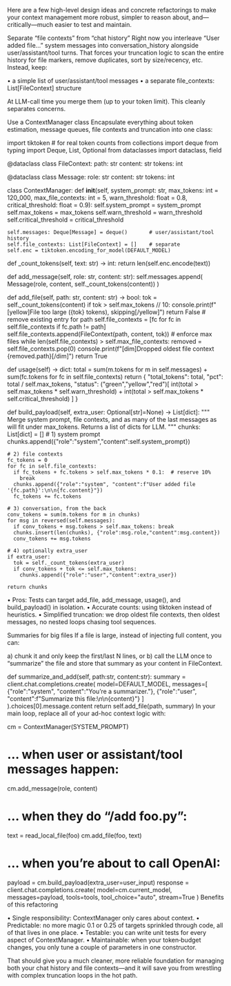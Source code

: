 Here are a few high-level design ideas and concrete refactorings to make your context management more robust, simpler to reason about, and—critically—much easier to test and maintain.

Separate “file contexts” from “chat history”
Right now you interleave “User added file…” system messages into conversation_history alongside user/assistant/tool turns. That forces your truncation logic to scan the entire history for file markers, remove duplicates, sort by size/recency, etc. Instead, keep:

• a simple list of user/assistant/tool messages
• a separate file_contexts: List[FileContext] structure

At LLM-call time you merge them (up to your token limit). This cleanly separates concerns.

Use a ContextManager class
Encapsulate everything about token estimation, message queues, file contexts and truncation into one class:

import tiktoken  # for real token counts
from collections import deque
from typing import Deque, List, Optional
from dataclasses import dataclass, field

@dataclass
class FileContext:
  path: str
  content: str
  tokens: int

@dataclass
class Message:
  role: str
  content: str
  tokens: int

class ContextManager:
  def __init__(self,
               system_prompt: str,
               max_tokens: int = 120_000,
               max_file_contexts: int = 5,
               warn_threshold: float = 0.8,
               critical_threshold: float = 0.9):
    self.system_prompt = system_prompt
    self.max_tokens = max_tokens
    self.warn_threshold = warn_threshold
    self.critical_threshold = critical_threshold

    self.messages: Deque[Message] = deque()       # user/assistant/tool history
    self.file_contexts: List[FileContext] = []    # separate
    self.enc = tiktoken.encoding_for_model(DEFAULT_MODEL)

  def _count_tokens(self, text: str) -> int:
    return len(self.enc.encode(text))

  def add_message(self, role: str, content: str):
    self.messages.append( Message(role, content, self._count_tokens(content)) )

  def add_file(self, path: str, content: str) -> bool:
    tok = self._count_tokens(content)
    if tok > self.max_tokens // 10:
      console.print(f"[yellow]File too large ({tok} tokens), skipping[/yellow]")
      return False
    # remove existing entry for path
    self.file_contexts = [fc for fc in self.file_contexts if fc.path != path]
    self.file_contexts.append(FileContext(path, content, tok))
    # enforce max files
    while len(self.file_contexts) > self.max_file_contexts:
      removed = self.file_contexts.pop(0)
      console.print(f"[dim]Dropped oldest file context {removed.path}[/dim]")
    return True

  def usage(self) -> dict:
    total = sum(m.tokens for m in self.messages) + sum(fc.tokens for fc in self.file_contexts)
    return {
      "total_tokens": total,
      "pct": total / self.max_tokens,
      "status": ("green","yellow","red")[
        int(total > self.max_tokens * self.warn_threshold) +
        int(total > self.max_tokens * self.critical_threshold)
      ]
    }

  def build_payload(self, extra_user: Optional[str]=None) -> List[dict]:
    """
    Merge system prompt, file contexts, and as many of the last messages
    as will fit under max_tokens. Returns a list of dicts for LLM.
    """
    chunks: List[dict] = []
    # 1) system prompt
    chunks.append({"role":"system","content":self.system_prompt})

    # 2) file contexts
    fc_tokens = 0
    for fc in self.file_contexts:
      if fc_tokens + fc.tokens > self.max_tokens * 0.1:  # reserve 10%
        break
      chunks.append({"role":"system", "content":f"User added file '{fc.path}':\n\n{fc.content}"})
      fc_tokens += fc.tokens

    # 3) conversation, from the back
    conv_tokens = sum(m.tokens for m in chunks)
    for msg in reversed(self.messages):
      if conv_tokens + msg.tokens > self.max_tokens: break
      chunks.insert(len(chunks), {"role":msg.role,"content":msg.content})
      conv_tokens += msg.tokens

    # 4) optionally extra_user
    if extra_user:
      tok = self._count_tokens(extra_user)
      if conv_tokens + tok <= self.max_tokens:
        chunks.append({"role":"user","content":extra_user})

    return chunks
• Pros: Tests can target add_file, add_message, usage(), and build_payload() in isolation.
• Accurate counts: using tiktoken instead of heuristics.
• Simplified truncation: we drop oldest file contexts, then oldest messages, no nested loops chasing tool sequences.

Summaries for big files
If a file is large, instead of injecting full content, you can:

a) chunk it and only keep the first/last N lines, or
b) call the LLM once to “summarize” the file and store that summary as your content in FileContext.

def summarize_and_add(self, path:str, content:str):
  summary = client.chat.completions.create(
    model=DEFAULT_MODEL,
    messages=[
      {"role":"system", "content":"You’re a summarizer."},
      {"role":"user",   "content":f"Summarize this file:\n\n{content}"}
    ]
  ).choices[0].message.content
  return self.add_file(path, summary)
In your main loop, replace all of your ad-hoc context logic with:

cm = ContextManager(SYSTEM_PROMPT)
# … when user or assistant/tool messages happen:
cm.add_message(role, content)
# … when they do “/add foo.py”:
text = read_local_file(foo)
cm.add_file(foo, text)
# … when you’re about to call OpenAI:
payload = cm.build_payload(extra_user=user_input)
response = client.chat.completions.create(
  model=cm.current_model,
  messages=payload,
  tools=tools, tool_choice="auto", stream=True
)
Benefits of this refactoring

• Single responsibility: ContextManager only cares about context.
• Predictable: no more magic 0.1 or 0.25 of targets sprinkled through code, all of that lives in one place.
• Testable: you can write unit tests for every aspect of ContextManager.
• Maintainable: when your token‐budget changes, you only tune a couple of parameters in one constructor.

That should give you a much cleaner, more reliable foundation for managing both your chat history and file contexts—and it will save you from wrestling with complex truncation loops in the hot path.
